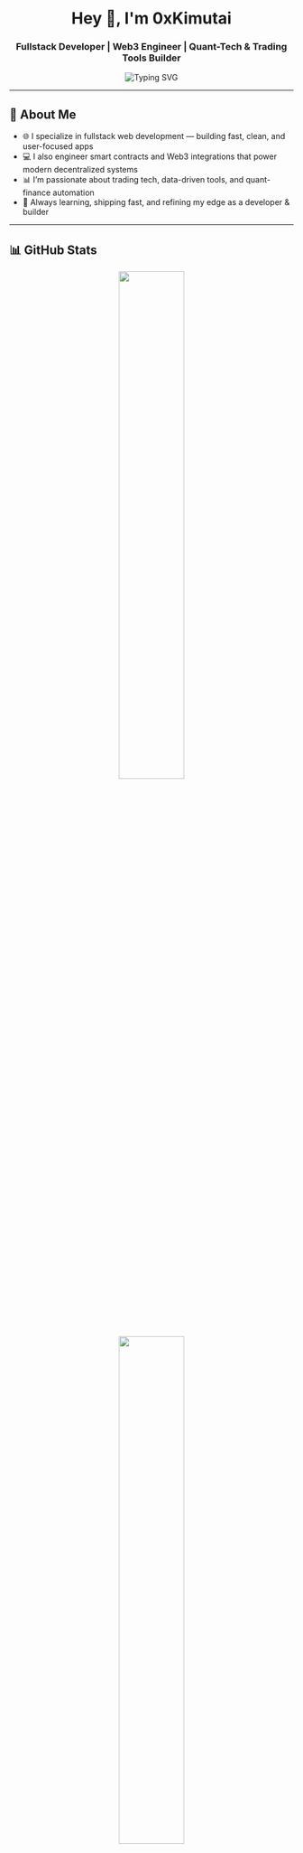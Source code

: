 <h1 align="center">Hey 👋, I'm 0xKimutai</h1>
<h3 align="center">Fullstack Developer | Web3 Engineer | Quant-Tech & Trading Tools Builder</h3>

<p align="center">
  <img src="https://readme-typing-svg.herokuapp.com?font=Fira+Code&weight=600&size=22&pause=1000&color=3CFFEA&center=true&vCenter=true&width=700&lines=Fullstack+%7C+Web3+Developer;Turning+real-world+needs+into+code+that+works.;Building+tools+for+traders;Clean+Code.+Fast+Apps.+Smart+Tech." alt="Typing SVG" />
</p>



---

## 🧠 About Me

- 🌐 I specialize in fullstack web development — building fast, clean, and user-focused apps
- 💻 I also engineer smart contracts and Web3 integrations that power modern decentralized systems
- 📊 I’m passionate about trading tech, data-driven tools, and quant-finance automation
- 🧠 Always learning, shipping fast, and refining my edge as a developer & builder

---

## 📊 GitHub Stats

<p align="center">
  <img src="https://github-readme-stats.vercel.app/api?username=0xKimutai&show_icons=true&theme=tokyonight&hide_title=true" width="48%" />
</p>

<p align="center">
  <img src="https://github-readme-streak-stats.herokuapp.com/?user=0xKimutai&theme=tokyonight" width="48%" />
</p>

<p align="center">
  <img src="https://github-readme-stats.vercel.app/api/top-langs/?username=0xKimutai&layout=compact&theme=tokyonight" width="50%" />
</p>

<p align="center">
  <img src="https://github-readme-stats.vercel.app/api/top-langs/?username=0xKimutai&layout=compact&theme=tokyonight" width="50%" />
</p>

<p align="center">
  <img src="https://img.shields.io/badge/Favorite%20Language-JavaScript-F7DF1E?style=for-the-badge&logo=javascript&logoColor=black" />
</p>


---

## 📫 Connect With Me

- 📧 Email: tezKim414@gmail.com  
- 🧵 Twitter: [@0xKimutai](https://x.com/royltyRvckyreal?s=08)

---

> 🧠 *"Code like a hacker. Think like a trader."*  
> — 0xKimutai
